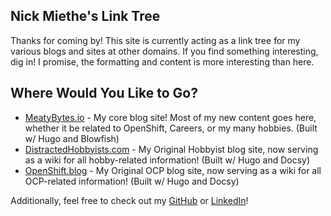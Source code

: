 ## Nick Miethe's Link Tree

Thanks for coming by! This site is currently acting as a link tree for my various blogs and sites at other domains. If you find something interesting, dig in! I promise, the formatting and content is more interesting than here.

## Where Would You Like to Go?

* [MeatyBytes.io](https://meatybytes.io) - My core blog site! Most of my new content goes here, whether it be related to OpenShift, Careers, or my many hobbies. (Built w/ Hugo and Blowfish)
* [DistractedHobbyists.com](https://DistractedHobbyists.com) - My Original Hobbyist blog site, now serving as a wiki for all hobby-related information! (Built w/ Hugo and Docsy)
* [OpenShift.blog](https://openshift.blog/) - My Original OCP blog site, now serving as a wiki for all OCP-related information! (Built w/ Hugo and Docsy)

Additionally, feel free to check out my [GitHub](https://github.com/miethe) or [LinkedIn](https://www.linkedin.com/in/miethe/)!
